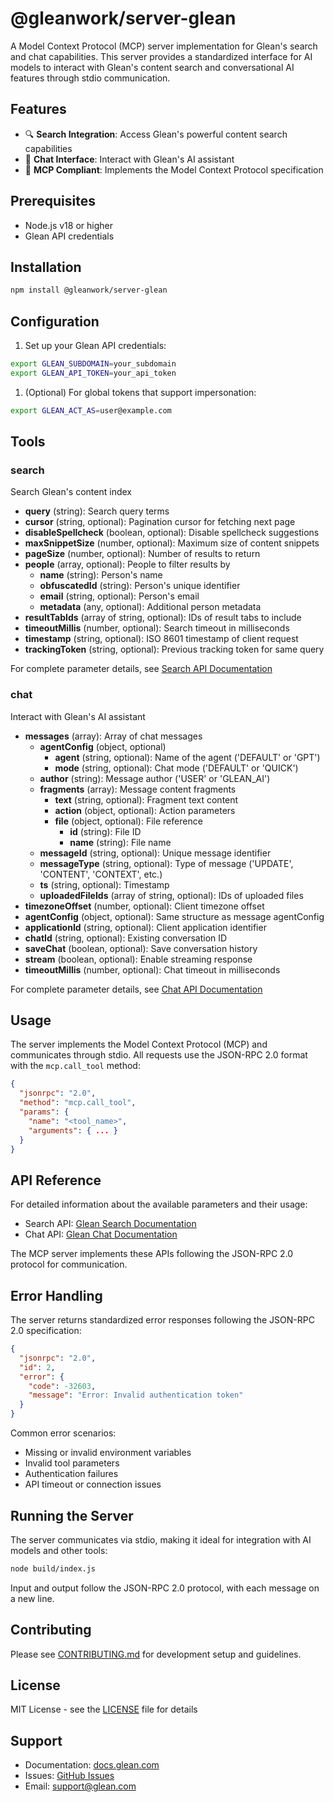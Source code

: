 # @gleanwork/server-glean

A Model Context Protocol (MCP) server implementation for Glean's search and chat capabilities. This server provides a standardized interface for AI models to interact with Glean's content search and conversational AI features through stdio communication.

## Features

- 🔍 **Search Integration**: Access Glean's powerful content search capabilities
- 💬 **Chat Interface**: Interact with Glean's AI assistant
- 🔄 **MCP Compliant**: Implements the Model Context Protocol specification

## Prerequisites

- Node.js v18 or higher
- Glean API credentials

## Installation

```bash
npm install @gleanwork/server-glean
```

## Configuration

1. Set up your Glean API credentials:

```bash
export GLEAN_SUBDOMAIN=your_subdomain
export GLEAN_API_TOKEN=your_api_token
```

1. (Optional) For global tokens that support impersonation:

```bash
export GLEAN_ACT_AS=user@example.com
```

## Tools

### search

Search Glean's content index

- **query** (string): Search query terms
- **cursor** (string, optional): Pagination cursor for fetching next page
- **disableSpellcheck** (boolean, optional): Disable spellcheck suggestions
- **maxSnippetSize** (number, optional): Maximum size of content snippets
- **pageSize** (number, optional): Number of results to return
- **people** (array, optional): People to filter results by
  - **name** (string): Person's name
  - **obfuscatedId** (string): Person's unique identifier
  - **email** (string, optional): Person's email
  - **metadata** (any, optional): Additional person metadata
- **resultTabIds** (array of string, optional): IDs of result tabs to include
- **timeoutMillis** (number, optional): Search timeout in milliseconds
- **timestamp** (string, optional): ISO 8601 timestamp of client request
- **trackingToken** (string, optional): Previous tracking token for same query

For complete parameter details, see [Search API Documentation](https://developers.glean.com/client/operation/search/)

### chat

Interact with Glean's AI assistant

- **messages** (array): Array of chat messages
  - **agentConfig** (object, optional)
    - **agent** (string, optional): Name of the agent ('DEFAULT' or 'GPT')
    - **mode** (string, optional): Chat mode ('DEFAULT' or 'QUICK')
  - **author** (string): Message author ('USER' or 'GLEAN_AI')
  - **fragments** (array): Message content fragments
    - **text** (string, optional): Fragment text content
    - **action** (object, optional): Action parameters
    - **file** (object, optional): File reference
      - **id** (string): File ID
      - **name** (string): File name
  - **messageId** (string, optional): Unique message identifier
  - **messageType** (string, optional): Type of message ('UPDATE', 'CONTENT', 'CONTEXT', etc.)
  - **ts** (string, optional): Timestamp
  - **uploadedFileIds** (array of string, optional): IDs of uploaded files
- **timezoneOffset** (number, optional): Client timezone offset
- **agentConfig** (object, optional): Same structure as message agentConfig
- **applicationId** (string, optional): Client application identifier
- **chatId** (string, optional): Existing conversation ID
- **saveChat** (boolean, optional): Save conversation history
- **stream** (boolean, optional): Enable streaming response
- **timeoutMillis** (number, optional): Chat timeout in milliseconds

For complete parameter details, see [Chat API Documentation](https://developers.glean.com/client/operation/chat/)

## Usage

The server implements the Model Context Protocol (MCP) and communicates through stdio. All requests use the JSON-RPC 2.0 format with the `mcp.call_tool` method:

```json
{
  "jsonrpc": "2.0",
  "method": "mcp.call_tool",
  "params": {
    "name": "<tool_name>",
    "arguments": { ... }
  }
}
```

## API Reference

For detailed information about the available parameters and their usage:

- Search API: [Glean Search Documentation](https://developers.glean.com/client/operation/search/)
- Chat API: [Glean Chat Documentation](https://developers.glean.com/client/operation/chat/)

The MCP server implements these APIs following the JSON-RPC 2.0 protocol for communication.

## Error Handling

The server returns standardized error responses following the JSON-RPC 2.0 specification:

```json
{
  "jsonrpc": "2.0",
  "id": 2,
  "error": {
    "code": -32603,
    "message": "Error: Invalid authentication token"
  }
}
```

Common error scenarios:

- Missing or invalid environment variables
- Invalid tool parameters
- Authentication failures
- API timeout or connection issues

## Running the Server

The server communicates via stdio, making it ideal for integration with AI models and other tools:

```bash
node build/index.js
```

Input and output follow the JSON-RPC 2.0 protocol, with each message on a new line.

## Contributing

Please see [CONTRIBUTING.md](CONTRIBUTING.md) for development setup and guidelines.

## License

MIT License - see the [LICENSE](LICENSE) file for details

## Support

- Documentation: [docs.glean.com](https://docs.glean.com)
- Issues: [GitHub Issues](https://github.com/gleanwork/server-glean/issues)
- Email: [support@glean.com](mailto:support@glean.com)
